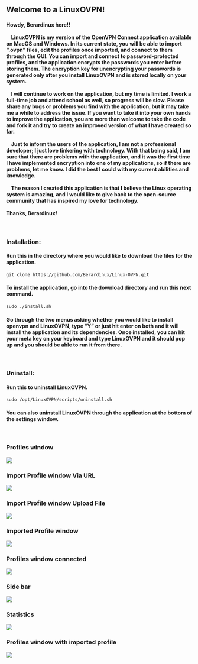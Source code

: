 <h2>Welcome to a LinuxOVPN!</h1>
<h4>
  Howdy, Berardinux here!!
  <br><br>
  &nbsp; &nbsp; LinuxOVPN is my version of the OpenVPN Connect application available on MacOS and Windows. In its current state, you will be able to import “.ovpn” files, edit the profiles once imported, and connect to them through the GUI. You can import and connect to password-protected profiles, and the application encrypts the passwords you enter before storing them. The encryption key for unencrypting your passwords is generated only after you install LinuxOVPN and is stored locally on your system. 
  <br><br>
  &nbsp; &nbsp; I will continue to work on the application, but my time is limited. I work a full-time job and attend school as well, so progress will be slow. Please share any bugs or problems you find with the application, but it may take me a while to address the issue. If you want to take it into your own hands to improve the application, you are more than welcome to take the code and fork it and try to create an improved version of what I have created so far.
  <br><br>
  &nbsp; &nbsp; Just to inform the users of the application, I am not a professional developer; I just love tinkering with technology. With that being said, I am sure that there are problems with the application, and it was the first time I have implemented encryption into one of my applications, so if there are problems, let me know. I did the best I could with my current abilities and knowledge.
  <br><br>
  &nbsp; &nbsp; The reason I created this application is that I believe the Linux operating system is amazing, and I would like to give back to the open-source community that has inspired my love for technology.
  <br><br>
  Thanks, Berardinux!
</h4>
<br>
<h3>Installation:</h3>
<h4>Run this in the directory where you would like to download the files for the application.</h4>
<pre><code>git clone https://github.com/Berardinux/Linux-OVPN.git</code></pre>
<h4>To install the application, go into the download directory and run this next command.</h4>
<pre><code>sudo ./install.sh</code></pre>
<h4>
  Go through the two menus asking whether you would like to install openvpn and LinuxOVPN, type “Y” or just hit enter on both and it will install the application and its dependencies. Once installed, you can hit your meta key on your keyboard and type LinuxOVPN and it should pop up and you should be able to run it from there. 
</h4>
<br>
<h3>Uninstall:</h3>
<h4>Run this to uninstall LinuxOVPN.</h4>
<pre><code>sudo /opt/LinuxOVPN/scripts/uninstall.sh</code></pre>
<h4>You can also uninstall LinuxOVPN through the application at the bottom of the settings window.</h4>
<br>
<h3>Profiles window</h3>
<img src="https://github.com/Berardinux/Linux-OVPN/blob/main/images/LinuxOVPN-0.png">
<br>
<h3>Import Profile window Via URL</h3>
<img src="https://github.com/Berardinux/Linux-OVPN/blob/main/images/LinuxOVPN-1.png">
<br>
<h3>Import Profile window Upload File</h3>
<img src="https://github.com/Berardinux/Linux-OVPN/blob/main/images/LinuxOVPN-2.png">
<br>
<h3>Imported Profile window</h3>
<img src="https://github.com/Berardinux/Linux-OVPN/blob/main/images/LinuxOVPN-3.png">
<br>
<h3>Profiles window connected</h3>
<img src="https://github.com/Berardinux/Linux-OVPN/blob/main/images/LinuxOVPN-4.png">
<br>
<h3>Side bar</h3>
<img src="https://github.com/Berardinux/Linux-OVPN/blob/main/images/LinuxOVPN-5.png">
<br>
<h3>Statistics</h3>
<img src="https://github.com/Berardinux/Linux-OVPN/blob/main/images/LinuxOVPN-6.png">
<br>
<h3>Profiles window with imported profile</h3>
<img src="https://github.com/Berardinux/Linux-OVPN/blob/main/images/LinuxOVPN-7.png">
